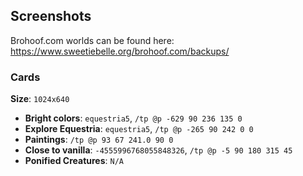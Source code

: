## Screenshots

Brohoof.com worlds can be found here: https://www.sweetiebelle.org/brohoof.com/backups/

### Cards

**Size**: `1024x640`

- **Bright colors**: `equestria5`, `/tp @p -629 90 236 135 0`
- **Explore Equestria**: `equestria5`, `/tp @p -265 90 242 0 0`
- **Paintings**: `/tp @p 93 67 241.0 90 0`
- **Close to vanilla**: `-4555996768055848326`, `/tp @p -5 90 180 315 45`
- **Ponified Creatures**: `N/A`
